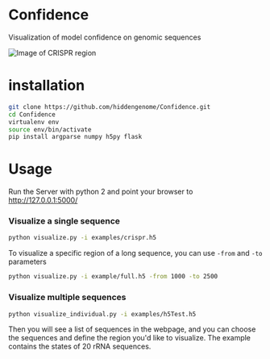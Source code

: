 # Confidence
Visualization of model confidence on genomic sequences

![Image of CRISPR region](src/example.png)

# installation
```bash
git clone https://github.com/hiddengenome/Confidence.git
cd Confidence
virtualenv env
source env/bin/activate
pip install argparse numpy h5py flask
```

# Usage

Run the Server with python 2 and point your browser to http://127.0.0.1:5000/

### Visualize a single sequence
```bash
python visualize.py -i examples/crispr.h5
```

To visualize a specific region of a long sequence, you can use `-from` and `-to` parameters

```bash
python visualize.py -i example/full.h5 -from 1000 -to 2500
```
### Visualize multiple sequences 
```bash
python visualize_individual.py -i examples/h5Test.h5
```
Then you will see a list of sequences in the webpage, and you can choose the sequences and define the region you'd like to visualize. The example contains the states of 20 rRNA sequences.
